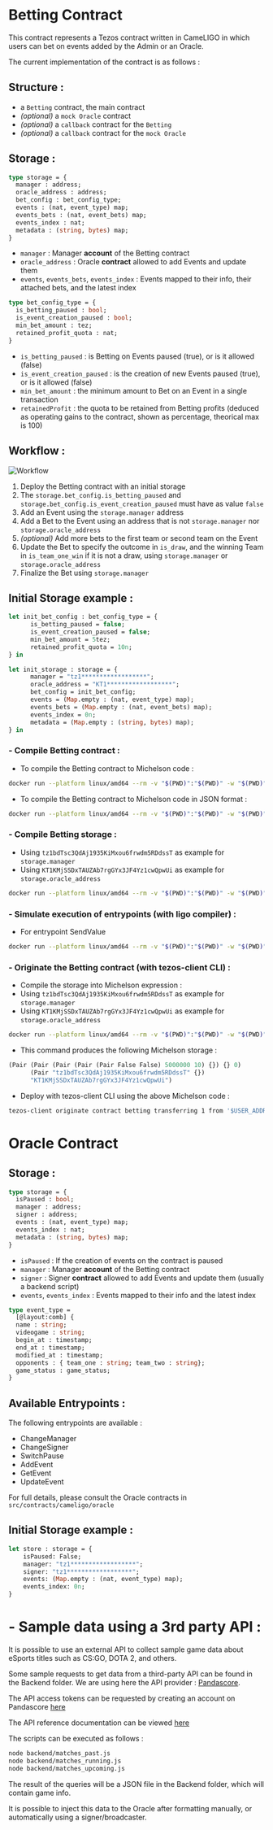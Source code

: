 # Betting Contract

This contract represents a Tezos contract written in CameLIGO in which users can bet on events added by the Admin or an Oracle.

The current implementation of the contract is as follows :

## Structure :
- a `Betting` contract, the main contract
- _(optional)_ a `mock Oracle` contract
- _(optional)_ a `callback` contract for the `Betting`
- _(optional)_ a `callback` contract for the `mock Oracle`

## Storage :
```ocaml
type storage = {
  manager : address;
  oracle_address : address;
  bet_config : bet_config_type;
  events : (nat, event_type) map;
  events_bets : (nat, event_bets) map;
  events_index : nat;
  metadata : (string, bytes) map;
}
```
- `manager` : Manager **account** of the Betting contract
- `oracle_address` : Oracle **contract** allowed to add Events and update them
- `events`, `events_bets`, `events_index` : Events mapped to their info, their attached bets, and the latest index
```ocaml
type bet_config_type = {
  is_betting_paused : bool;
  is_event_creation_paused : bool;
  min_bet_amount : tez;
  retained_profit_quota : nat;
}
```
- `is_betting_paused` : is Betting on Events paused (true), or is it allowed (false)
- `is_event_creation_paused` : is the creation of new Events paused (true), or is it allowed (false)
- `min_bet_amount` : the minimum amount to Bet on an Event in a single transaction
- `retainedProfit` : the quota to be retained from Betting profits (deduced as operating gains to the contract, shown as percentage, theorical max is 100)

## Workflow :

![Workflow](./images/Predictive%20Market%20-%20Flowchart.svg)

1) Deploy the Betting contract with an initial storage
2) The `storage.bet_config.is_betting_paused` and `storage.bet_config.is_event_creation_paused` must have as value `false`
3) Add an Event using the `storage.manager` address
4) Add a Bet to the Event using an address that is not `storage.manager` nor `storage.oracle_address`
5) _(optional)_ Add more bets to the first team or second team on the Event
6) Update the Bet to specify the outcome in `is_draw`, and the winning Team in `is_team_one_win` if it is not a draw, using `storage.manager` or `storage.oracle_address`
7) Finalize the Bet using `storage.manager`

## Initial Storage example :
```ocaml
let init_bet_config : bet_config_type = {
      is_betting_paused = false;
      is_event_creation_paused = false;
      min_bet_amount = 5tez;
      retained_profit_quota = 10n;
} in

let init_storage : storage = {
      manager = "tz1******************";
      oracle_address = "KT1******************";
      bet_config = init_bet_config;
      events = (Map.empty : (nat, event_type) map);
      events_bets = (Map.empty : (nat, event_bets) map);
      events_index = 0n;
      metadata = (Map.empty : (string, bytes) map);
} in
```

### - Compile Betting contract :
- To compile the Betting contract to Michelson code :
```bash
docker run --platform linux/amd64 --rm -v "$(PWD)":"$(PWD)" -w "$(PWD)" ligolang/ligo:0.49.0 compile contract src/contracts/cameligo/betting/main.mligo > src/compiled/betting.tz
```
- To compile the Betting contract to Michelson code in JSON format :
```bash
docker run --platform linux/amd64 --rm -v "$(PWD)":"$(PWD)" -w "$(PWD)" ligolang/ligo:0.49.0 compile contract src/contracts/cameligo/betting/main.mligo --michelson-format json > src/compiled/betting.json
```

### - Compile Betting storage :
- Using `tz1bdTsc3QdAj1935KiMxou6frwdm5RDdssT` as example for `storage.manager`
- Using `KT1KMjSSDxTAUZAb7rgGYx3JF4Yz1cwQpwUi` as example for `storage.oracle_address`
```bash
docker run --platform linux/amd64 --rm -v "$(PWD)":"$(PWD)" -w "$(PWD)" ligolang/ligo:0.49.0 compile storage ./contracts/cameligo/betting/main.mligo '{manager = ("tz1bdTsc3QdAj1935KiMxou6frwdm5RDdssT" : address); oracle_address = ("KT1KMjSSDxTAUZAb7rgGYx3JF4Yz1cwQpwUi" : address); bet_config = {is_betting_paused = false; is_event_creation_paused = false; min_bet_amount = 5tez; retained_profit_quota = 10n}; events = (Map.empty : (nat, TYPES.event_type) map); events_bets = (Map.empty : (nat, TYPES.event_bets) map); events_index = 0n; metadata = (Map.empty : (string, bytes) map)}' -e main
```

### - Simulate execution of entrypoints (with ligo compiler) :

- For entrypoint SendValue
```bash
docker run --platform linux/amd64 --rm -v "$(PWD)":"$(PWD)" -w "$(PWD)" ligolang/ligo:0.49.0 run dry-run src/contracts/cameligo/betting/main.mligo 'SendValue(unit)' '37' -e main
```

### - Originate the Betting contract (with tezos-client CLI) :
- Compile the storage into Michelson expression :
- Using `tz1bdTsc3QdAj1935KiMxou6frwdm5RDdssT` as example for `storage.manager`
- Using `KT1KMjSSDxTAUZAb7rgGYx3JF4Yz1cwQpwUi` as example for `storage.oracle_address`
```bash
docker run --platform linux/amd64 --rm -v "$(PWD)":"$(PWD)" -w "$(PWD)" ligolang/ligo:0.49.0 compile storage ./contracts/cameligo/betting/main.mligo '{manager = ("tz1bdTsc3QdAj1935KiMxou6frwdm5RDdssT" : address); oracle_address = ("KT1KMjSSDxTAUZAb7rgGYx3JF4Yz1cwQpwUi" : address); bet_config = {is_betting_paused = false; is_event_creation_paused = false; min_bet_amount = 5tez; retained_profit_quota = 10n}; events = (Map.empty : (nat, TYPES.event_type) map); events_bets = (Map.empty : (nat, TYPES.event_bets) map); events_index = 0n; metadata = (Map.empty : (string, bytes) map)}' -e main
```
- This command produces the following Michelson storage :
```ocaml
(Pair (Pair (Pair (Pair (Pair False False) 5000000 10) {}) {} 0)
      (Pair "tz1bdTsc3QdAj1935KiMxou6frwdm5RDdssT" {})
      "KT1KMjSSDxTAUZAb7rgGYx3JF4Yz1cwQpwUi")
```
- Deploy with tezos-client CLI using the above Michelson code :
```bash
tezos-client originate contract betting transferring 1 from '$USER_ADDRESS' running 'src/compiled/betting.tz' --init '(Pair (Pair (Pair (Pair (Pair False False) 5000000 10) {}) {} 0)(Pair "tz1bdTsc3QdAj1935KiMxou6frwdm5RDdssT" {})"KT1KMjSSDxTAUZAb7rgGYx3JF4Yz1cwQpwUi")'
```

# Oracle Contract

## Storage :
```ocaml
type storage = {
  isPaused : bool;
  manager : address;
  signer : address;
  events : (nat, event_type) map;
  events_index : nat;
  metadata : (string, bytes) map;
}
```
- `isPaused` : If the creation of events on the contract is paused
- `manager` : Manager **account** of the Betting contract
- `signer` : Signer **contract** allowed to add Events and update them (usually a backend script)
- `events`, `events_index` : Events mapped to their info and the latest index

```ocaml
type event_type = 
  [@layout:comb] {
  name : string;
  videogame : string;
  begin_at : timestamp;
  end_at : timestamp;
  modified_at : timestamp;
  opponents : { team_one : string; team_two : string};
  game_status : game_status;
}
```

## Available Entrypoints :

The following entrypoints are available :
- ChangeManager
- ChangeSigner
- SwitchPause
- AddEvent
- GetEvent
- UpdateEvent

For full details, please consult the Oracle contracts in `src/contracts/cameligo/oracle`

## Initial Storage example :

```ocaml
let store : storage = {
    isPaused: False;
    manager: "tz1******************";
    signer: "tz1******************";
    events: (Map.empty : (nat, event_type) map);
    events_index: 0n;
}
```

# - Sample data using a 3rd party API :

It is possible to use an external API to collect sample game data about eSports titles such as CS:GO, DOTA 2, and others.

Some sample requests to get data from a third-party API can be found in the Backend folder. We are using here the API provider : [Pandascore](https://pandascore.co/).

The API access tokens can be requested by creating an account on Pandascore [here](https://app.pandascore.co/signup)

The API reference documentation can be viewed [here](https://developers.pandascore.co/reference)

The scripts can be executed as follows :

```bash
node backend/matches_past.js
node backend/matches_running.js
node backend/matches_upcoming.js
```

The result of the queries will be a JSON file in the Backend folder, which will contain game info.

It is possible to inject this data to the Oracle after formatting manually, or automatically using a signer/broadcaster.